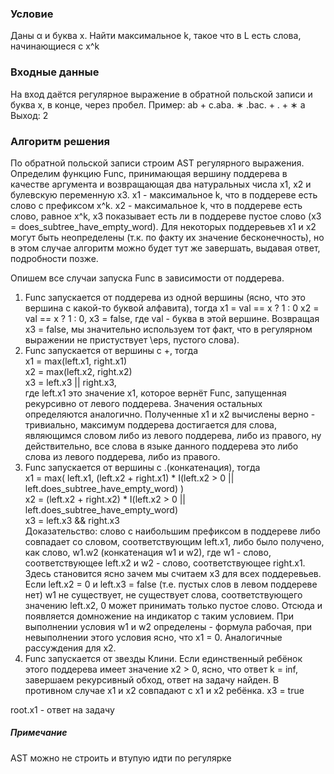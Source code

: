 ### Условие
Даны α и буква x. Найти максимальное k, такое что в L есть слова, начинающиеся с x^k
### Входные данные
На вход даётся регулярное выражение в обратной польской записи и буква x, в конце, через пробел. Пример: ab + c.aba. ∗ .bac. + . + ∗ a
Выход: 2
### Алгоритм решения
По обратной польской записи строим AST регулярного выражения. Определим функцию Func, принимающая вершину поддерева в качестве аргумента и возвращающая два натуральных числа x1, x2 и булевскую переменную x3. x1 - максимальное k, что в поддереве есть слово с префиксом x^k. x2 - максимальное k, что в поддереве есть слово, равное x^k, x3 показывает есть ли в поддереве пустое слово (x3 = does_subtree_have_empty_word). Для некоторых поддеревьев x1 и x2 могут быть неопределены (т.к. по факту их значение бесконечность), но в этом случае алгоритм можно будет тут же завершать, выдавая ответ, подробности позже.

Опишем все случаи запуска Func в зависимости от поддерева.
1. Func запускается от поддерева из одной вершины (ясно, что это вершина с какой-то буквой алфавита), тогда
x1 = val == x ? 1 : 0
x2 = val == x ? 1 : 0,
x3 = false,
где val - буква в этой вершине. Возвращая x3 = false, мы значительно используем тот факт, что в регулярном выражении не пристуствует \eps, пустого слова).
2. Func запускается от вершины с +, тогда \
x1 = max(left.x1, right.x1) \
x2 = max(left.x2, right.x2) \
x3 = left.x3 || right.x3, \
где left.x1 это значение x1, которое вернёт Func, запущенная рекурсивно от левого поддерева. Значения остальных определяются аналогично.
Полученные x1 и x2 вычислены верно - тривиально, максимум поддерева достигается для слова, являющимся словом либо из левого поддерева, либо из правого, ну действительно, все слова в языке данного поддерева это либо слова из левого поддерева, либо из правого.
3. Func запускается от вершины с .(конкатенация), тогда \
x1 = max( left.x1, (left.x2 + right.x1) * I(left.x2 > 0 || left.does_subtree_have_empty_word) ) \
x2 = (left.x2 + right.x2) * I(left.x2 > 0 || left.does_subtree_have_empty_word) \
x3 = left.x3 && right.x3 \
Доказательство: слово с наибольшим префиксом в поддереве либо совпадает со словом, соответствующим left.x1, либо было получено, как слово, w1.w2 (конкатенация w1 и w2), где w1 - слово, соответствующее left.x2 и w2 - слово, соответствующее right.x1. Здесь становится ясно зачем мы считаем x3 для всех поддеревьев. Если left.x2 = 0 и left.x3 = false (т.е. пустых слов в левом поддереве нет) w1 не существует, не существует слова, соответствующего значению left.x2, 0 может принимать только пустое слово. Отсюда и появляется домножение на индикатор с таким условием. При выполнении условия w1 и w2 определены - формула рабочая, при невыполнении этого условия ясно, что x1 = 0. Аналогичные рассуждения для x2.
4. Func запускается от звезды Клини. Если единственный ребёнок этого поддерева имеет значение x2 > 0, ясно, что ответ k = inf, завершаем рекурсивный обход, ответ на задачу найден. В противном случае x1 и x2 совпадают с x1 и x2 ребёнка. x3 = true

root.x1 - ответ на задачу
##### Примечание
AST можно не строить и втупую идти по регулярке
